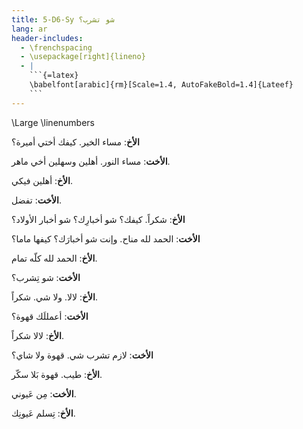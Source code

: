 ```yaml
---
title: 5-D6-Sy شو تشرب؟
lang: ar
header-includes:
  - \frenchspacing
  - \usepackage[right]{lineno}
  - |
    ```{=latex}
    \babelfont[arabic]{rm}[Scale=1.4, AutoFakeBold=1.4]{Lateef}
    ```
---
```


\Large
\linenumbers



**الأخ**: مساء الخير. كيفك أختي أميرة؟

**الأخت**: مساء النور. أهلين وسهلين أخي ماهر.

**الأخ**: أهلين فيكي.

**الأخت**: تفضل.

**الأخ**: شكراً. كيفك؟ شو أخبارِك؟ شو أخبار الأولاد؟

**الأخت**: الحمد لله مناح. وإنت شو أخبارَك؟ كيفها ماما؟

**الأخ**: الحمد لله كلّه تمام.

**الأخت**: شو تِشرب؟

**الأخ**: لالا. ولا شي. شكراً.

**الأخت**: أعمللَك قهوة؟

**الأخ**: لالا شكراً.

**الأخت**: لازم تشرب شي. قهوة ولا شاي؟

**الأخ**: طيب. قهوة بَلا سكّر.

**الأخت**: مِن عَيوني. 

**الأخ**: تِسلم عَيونِك.
